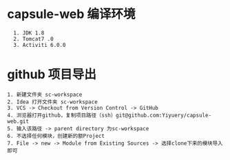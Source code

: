 # capsule-web 编译环境  
      1. JDK 1.8
      2. Tomcat7 .0
      3. Activiti 6.0.0

# github 项目导出

    1. 新建文件夹 sc-workspace
    2. Idea 打开文件夹 sc-workspace
    3. VCS -> Checkout from Version Control -> GitHub
    4. 浏览器打开github，复制项目路径（ssh）git@github.com:Yiyuery/capsule-web.git
    5. 输入该路径 -> parent directory 为sc-workspace
    6. 不选择任何模块，创建新的额Project
    7. File -> new -> Module from Existing Sources -> 选择clone下来的模块导入即可



    